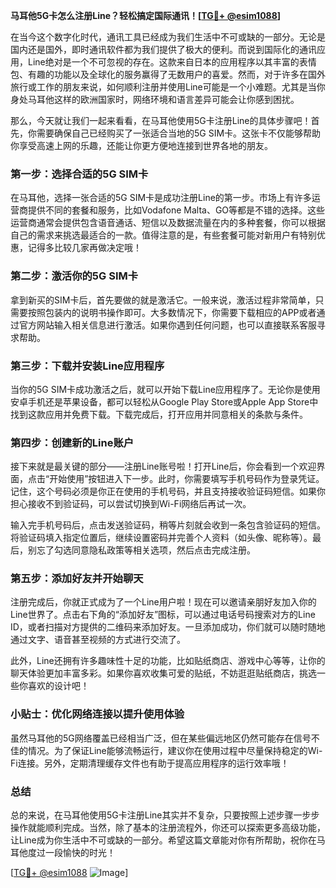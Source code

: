 **马耳他5G卡怎么注册Line？轻松搞定国际通讯！[[TG💪+ @esim1088](https://t.me/s/esim1088)]**

在当今这个数字化时代，通讯工具已经成为我们生活中不可或缺的一部分。无论是国内还是国外，即时通讯软件都为我们提供了极大的便利。而说到国际化的通讯应用，Line绝对是一个不可忽视的存在。这款来自日本的应用程序以其丰富的表情包、有趣的功能以及全球化的服务赢得了无数用户的喜爱。然而，对于许多在国外旅行或工作的朋友来说，如何顺利注册并使用Line可能是一个小难题。尤其是当你身处马耳他这样的欧洲国家时，网络环境和语言差异可能会让你感到困扰。

那么，今天就让我们一起来看看，在马耳他使用5G卡注册Line的具体步骤吧！首先，你需要确保自己已经购买了一张适合当地的5G SIM卡。这张卡不仅能够帮助你享受高速上网的乐趣，还能让你更方便地连接到世界各地的朋友。

### 第一步：选择合适的5G SIM卡

在马耳他，选择一张合适的5G SIM卡是成功注册Line的第一步。市场上有许多运营商提供不同的套餐和服务，比如Vodafone Malta、GO等都是不错的选择。这些运营商通常会提供包含语音通话、短信以及数据流量在内的多种套餐，你可以根据自己的需求来挑选最适合的一款。值得注意的是，有些套餐可能对新用户有特别优惠，记得多比较几家再做决定哦！

### 第二步：激活你的5G SIM卡

拿到新买的SIM卡后，首先要做的就是激活它。一般来说，激活过程非常简单，只需要按照包装内的说明书操作即可。大多数情况下，你需要下载相应的APP或者通过官方网站输入相关信息进行激活。如果你遇到任何问题，也可以直接联系客服寻求帮助。

### 第三步：下载并安装Line应用程序

当你的5G SIM卡成功激活之后，就可以开始下载Line应用程序了。无论你是使用安卓手机还是苹果设备，都可以轻松从Google Play Store或Apple App Store中找到这款应用并免费下载。下载完成后，打开应用并同意相关的条款与条件。

### 第四步：创建新的Line账户

接下来就是最关键的部分——注册Line账号啦！打开Line后，你会看到一个欢迎界面，点击“开始使用”按钮进入下一步。此时，你需要填写手机号码作为登录凭证。记住，这个号码必须是你正在使用的手机号码，并且支持接收验证码短信。如果你担心接收不到验证码，可以尝试切换到Wi-Fi网络后再试一次。

输入完手机号码后，点击发送验证码，稍等片刻就会收到一条包含验证码的短信。将验证码填入指定位置后，继续设置密码并完善个人资料（如头像、昵称等）。最后，别忘了勾选同意隐私政策等相关选项，然后点击完成注册。

### 第五步：添加好友并开始聊天

注册完成后，你就正式成为了一个Line用户啦！现在可以邀请亲朋好友加入你的Line世界了。点击右下角的“添加好友”图标，可以通过电话号码搜索对方的Line ID，或者扫描对方提供的二维码来添加好友。一旦添加成功，你们就可以随时随地通过文字、语音甚至视频的方式进行交流了。

此外，Line还拥有许多趣味性十足的功能，比如贴纸商店、游戏中心等等，让你的聊天体验更加丰富多彩。如果你喜欢收集可爱的贴纸，不妨逛逛贴纸商店，挑选一些你喜欢的设计吧！

### 小贴士：优化网络连接以提升使用体验

虽然马耳他的5G网络覆盖已经相当广泛，但在某些偏远地区仍然可能存在信号不佳的情况。为了保证Line能够流畅运行，建议你在使用过程中尽量保持稳定的Wi-Fi连接。另外，定期清理缓存文件也有助于提高应用程序的运行效率哦！

### 总结

总的来说，在马耳他使用5G卡注册Line其实并不复杂，只要按照上述步骤一步步操作就能顺利完成。当然，除了基本的注册流程外，你还可以探索更多高级功能，让Line成为你生活中不可或缺的一部分。希望这篇文章能对你有所帮助，祝你在马耳他度过一段愉快的时光！

[[TG💪+ @esim1088](https://t.me/s/esim1088) ![Image](https://i.postimg.cc/4NQfJmqS/Snipaste-2025-05-13-00-14-12.png)]